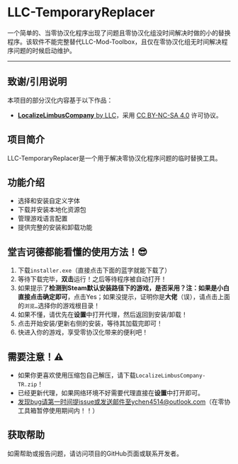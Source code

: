 # LLC-TemporaryReplacer
一个简单的、当零协汉化程序出现了问题且零协汉化组没时间解决时做的小的替换程序。该软件不能完整替代LLC-Mod-Toolbox，且仅在零协汉化组无时间解决程序问题的时候启动维护。

---
## 致谢/引用说明
本项目的部分汉化内容基于以下作品：
- [**LocalizeLimbusCompany** by LLC]("https://github.com/LocalizeLimbusCompany/LocalizeLimbusCompany")，采用 [CC BY-NC-SA 4.0](https://creativecommons.org/licenses/by-nc-sa/4.0/) 许可协议。

## 项目简介
LLC-TemporaryReplacer是一个用于解决零协汉化程序问题的临时替换工具。

## 功能介绍
- 选择和安装自定义字体
- 下载并安装本地化资源包
- 管理游戏语言配置
- 提供完整的安装和卸载功能

## 堂吉诃德都能看懂的使用方法！😎
1. 下载`installer.exe`（直接点击下面的蓝字就能下载了）
2. 等待下载完毕，**双击**运行！之后等待程序被自动打开！
3. 如果提示了**检测到Steam默认安装路径下的游戏，是否采用？注：如果是小白直接点击确定即可**，点击Yes；如果没提示，证明你是**大佬**（误），请点击上面的`浏览…`选择你的游戏根目录！
4. 如果不懂，请优先在**设置**中打开代理，然后返回到安装/卸载！
5. 点击开始安装/更新右侧的安装，等待其加载完即可！
6. 快进入你的游戏，享受零协汉化带来的便利吧！

## 需要注意！⚠
- 如果你更喜欢使用压缩包自己解压，请下载`LocalizeLimbusCompany-TR.zip`！
- 已经更新代理，如果网络环境不好需要代理直接在**设置**中打开即可。
- 发现bug请第一时间提issue或发送邮件至ychen4514@outlook.com（在零协工具箱暂停使用期间内！！）

## 获取帮助
如需帮助或报告问题，请访问项目的GitHub页面或联系开发者。